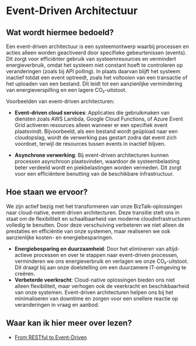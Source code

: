 # Event-Driven Architectuur

## Wat wordt hiermee bedoeld?
Een event-driven architectuur is een systeemontwerp waarbij processen en acties alleen worden geactiveerd door specifieke gebeurtenissen (events). Dit zorgt voor efficiënter gebruik van systeemresources en vermindert energieverbruik, omdat het systeem niet constant hoeft te controleren op veranderingen (zoals bij API polling). In plaats daarvan blijft het systeem inactief totdat een event optreedt, zoals het voltooien van een transactie of het uploaden van een bestand. Dit leidt tot een aanzienlijke vermindering van energieverspilling en een lagere CO₂-uitstoot.

Voorbeelden van event-driven architecturen:

- **Event-driven cloud services**: Applicaties die gebruikmaken van diensten zoals AWS Lambda, Google Cloud Functions, of Azure Event Grid activeren resources alleen wanneer er een specifiek event plaatsvindt. Bijvoorbeeld, als een bestand wordt geüpload naar een cloudopslag, wordt de verwerking pas gestart zodra dat event zich voordoet, terwijl de resources tussen events in inactief blijven.
  
- **Asynchrone verwerking**: Bij event-driven architecturen kunnen processen asynchroon plaatsvinden, waardoor de systeembelasting beter verdeeld wordt en piekbelastingen worden vermeden. Dit zorgt voor een efficiëntere benutting van de beschikbare infrastructuur.

## Hoe staan we ervoor?  
We zijn actief bezig met het transformeren van onze BizTalk-oplossingen naar cloud-native, event-driven architecturen. Deze transitie stelt ons in staat om de flexibiliteit en schaalbaarheid van moderne cloudinfrastructuren volledig te benutten. Door deze verschuiving verbeteren we niet alleen de prestaties en efficiëntie van onze systemen, maar realiseren we ook aanzienlijke kosten- en energiebesparingen.

- **Energiebesparing en duurzaamheid**: Door het elimineren van altijd-actieve processen en over te stappen naar event-driven processen, verminderen we ons energieverbruik en verlagen we onze CO₂-uitstoot. Dit draagt bij aan onze doelstelling om een duurzamere IT-omgeving te creëren.
- **Verbeterde veerkracht**: Cloud-native oplossingen bieden ons niet alleen flexibiliteit, maar verhogen ook de veerkracht en beschikbaarheid van onze systemen. Event-driven architecturen helpen ons bij het minimaliseren van downtime en zorgen voor een snellere reactie op veranderingen in vraag en aanbod.

## Waar kan ik hier meer over lezen?
- <a href="https://solace.com/blog/evolution-of-apis-restful-event-driven-apis/">From RESTful to Event-Driven</a>